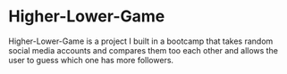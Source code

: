 # Higher-Lower-Game
Higher-Lower-Game is a project I built in a bootcamp that takes random social media accounts and compares them too each other and allows the user to guess which one has more followers. 
